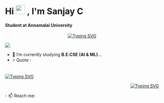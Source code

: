 <h1> Hi <img src="https://media.giphy.com/media/hvRJCLFzcasrR4ia7z/giphy.gif" width="30"> , I'm Sanjay C
<h4> Student at Annamalai University</h4>
<p align = "center ">
   <a href="https://github.com/sanjaycsk18"><img src="https://readme-typing-svg.demolab.com?font=Alkatra&pause=1000&color=85C9FFF3&center=true&vCenter=true&width=450&lines=+AI+%26+ML+Student+;+Curious+to+Learn+New+Things+;AI+%7C+ML+%7C+Web+Dev+%26+Design %7C+UI+%26+UX+Design+Freak+" alt="Typing SVG" /></a>
</p>
<p align = "left">
<img src = "https://komarev.com/ghpvc/?username=sanjaycsk18&label=PROFILE+VIEWS&color=ff69b4"></a>
</p>


- 🌱 I’m currently studying **B.E.CSE (AI & ML)**...
- ⚡ Quote : 
<br>
<a href="https://git.io/typing-svg"><img src="https://readme-typing-svg.demolab.com?font=Edu+NSW+ACT+Foundation&size=25&pause=1000&color=orange&center=true&vCenter=true&width=450&lines=%22Knowing+Yourself+is+the+Beginning+of+all+Wisdom%22+" alt="Typing SVG" /></a>
<p align = "right">
<a href="https://git.io/typing-svg"><img src="https://readme-typing-svg.demolab.com?font=Edu+NSW+ACT+Foundation&size=25&pause=1200&center=true&vCenter=true&repeat=true&width=400&lines=++++++++++++++++++++++++++++++++++++++++++++++++-+Aristotle+" alt="Typing SVG" /></a>
</p>
- 📫 Reach me:
<p align = "left">
<a href = "https://linkedin/in/sanjaycsk18" target = "blank"><img align = "center" src

